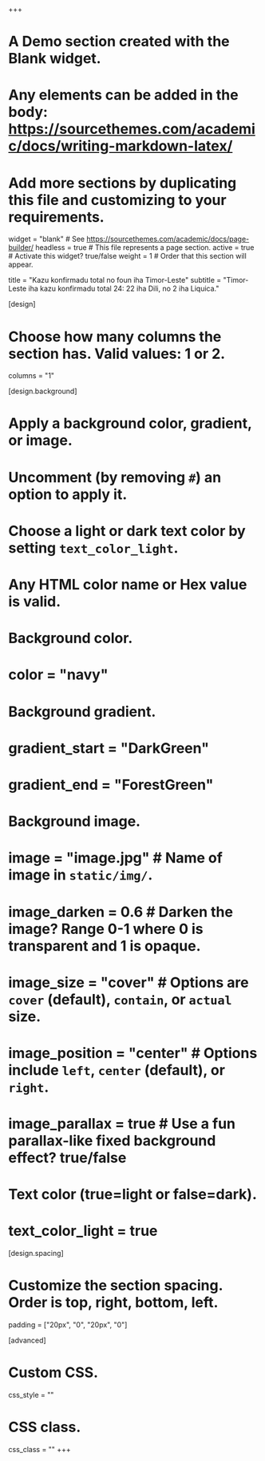 +++
# A Demo section created with the Blank widget.
# Any elements can be added in the body: https://sourcethemes.com/academic/docs/writing-markdown-latex/
# Add more sections by duplicating this file and customizing to your requirements.

widget = "blank"  # See https://sourcethemes.com/academic/docs/page-builder/
headless = true  # This file represents a page section.
active = true  # Activate this widget? true/false
weight = 1  # Order that this section will appear.

title = "Kazu konfirmadu total no foun iha Timor-Leste"
subtitle = "Timor-Leste iha kazu konfirmadu total 24: 22 iha Dili, no 2 iha Liquica."

[design]
  # Choose how many columns the section has. Valid values: 1 or 2.
  columns = "1"

[design.background]
  # Apply a background color, gradient, or image.
  #   Uncomment (by removing `#`) an option to apply it.
  #   Choose a light or dark text color by setting `text_color_light`.
  #   Any HTML color name or Hex value is valid.

  # Background color.
  # color = "navy"
  
  # Background gradient.
  # gradient_start = "DarkGreen"
  # gradient_end = "ForestGreen"
  
  # Background image.
  # image = "image.jpg"  # Name of image in `static/img/`.
  # image_darken = 0.6  # Darken the image? Range 0-1 where 0 is transparent and 1 is opaque.
  # image_size = "cover"  #  Options are `cover` (default), `contain`, or `actual` size.
  # image_position = "center"  # Options include `left`, `center` (default), or `right`.
  # image_parallax = true  # Use a fun parallax-like fixed background effect? true/false
  
  # Text color (true=light or false=dark).
  # text_color_light = true

[design.spacing]
  # Customize the section spacing. Order is top, right, bottom, left.
  padding = ["20px", "0", "20px", "0"]

[advanced]
 # Custom CSS. 
 css_style = ""
 
 # CSS class.
 css_class = ""
+++

<script type="text/javascript" src="https://www.gstatic.com/charts/loader.js"></script>
<script type="text/javascript">

  // Load the Visualization API and the corechart package.
  google.charts.load('current', {'packages':['corechart']});

  // Set a callback to run when the Google Visualization API is loaded.
  google.charts.setOnLoadCallback(drawChart);

  // Callback that creates and populates a data table,
  // instantiates the pie chart, passes in the data and
  // draws it.
  function drawChart() {
      var data = google.visualization.arrayToDataTable([
            ['Day', 'Kazu total', 'Kazu foun'],
            ["Mar 22, 2020",1,0],
            ["Mar 23, 2020",1,0],
            ["Mar 24, 2020",1,0],
            ["Mar 25, 2020",1,0],
            ["Mar 26, 2020",1,0],
            ["Mar 27, 2020",1,0],
            ["Mar 28, 2020",1,0],
            ["Mar 29, 2020",1,0],
            ["Mar 30, 2020",1,0],
            ["Mar 31, 2020",1,0],
            ["Apr 1, 2020",1,0],
            ["Apr 2, 2020",1,0],
            ["Apr 3, 2020",1,0],
            ["Apr 4, 2020",1,0],
            ["Apr 5, 2020",1,0],
            ["Apr 6, 2020",1,0],
            ["Apr 7, 2020",1,0],
            ["Apr 8, 2020",1,0],
            ["Apr 9, 2020",2,1],
            ["Apr 10, 2020",2,0],
            ["Apr 11, 2020",2,0],
            ["Apr 12, 2020",2,0],
            ["Apr 13, 2020",4,2],
            ["Apr 14, 2020",6,2],
            ["Apr 15, 2020",6,0],
            ["Apr 16, 2020",18,12],
            ["Apr 17, 2020",18,0],
            ["Apr 18, 2020",18,0],
            ["Apr 19, 2020",19,1],
            ["Apr 20, 2020",22,3],
            ["Apr 21, 2020",23,1],
            ["Apr 22, 2020",23,0],
            ["Apr 23, 2020",23,0],
            ["Apr 24, 2020",24,1],
            ["Apr 25, 2020",24,0],
            ["Apr 26, 2020",24,0],
            ["Apr 27, 2020",24,0],
            ["Apr 28, 2020",24,0],
      ]);

      var options = {
         title: '',
         curveType: 'none',
         legend: { position: 'bottom' },
         chartArea: {width: '95%', height: '80%', top: 5},
         hAxis: {showTextEvery: 10},
         annotations: { style: 'line' },
         focusTarget: 'category',
         height: 430,
         pointSize: 3,
      };

      var chart = new google.visualization.LineChart(document.getElementById('cases-chart'));

      chart.draw(data, options);
  }
</script>
<div class="chart" id="cases-chart"></div>


